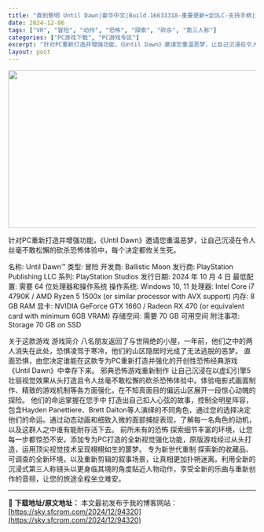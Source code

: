 ```yaml
---
title: "直到黎明 Until Dawn|豪华中文|Build.16633318-重要更新+全DLC-支持手柄|解压即撸|"
date: 2024-12-06
tags: ["VR", "冒险", "动作", "恐怖", "探索", "砍杀", "第三人称"]
categories: ["PC游戏下载", "PC游戏专区"]
excerpt: "针对PC重新打造并增强功能，《Until Dawn》邀请您重温恶梦，让自己沉浸在令人丝毫不敢松懈的砍杀恐怖体验中，每个决定都攸关生死。 名称: Until Dawn™ 类型: 冒险 开发商: Ballistic Moon 发行商: PlayStation Publishing LLC 系列: Pla&hellip;"
layout: post
---
```


<img class="aligncenter size-full wp-image-94301" src="https://sky.sfcrom.com/wp-content/uploads/2024/12/2024120611080657.webp" alt="" width="570" height="321" />

针对PC重新打造并增强功能，《Until Dawn》邀请您重温恶梦，让自己沉浸在令人丝毫不敢松懈的砍杀恐怖体验中，每个决定都攸关生死。

名称: Until Dawn™
类型: 冒险
开发商: Ballistic Moon
发行商: PlayStation Publishing LLC
系列: PlayStation Studios
发行日期: 2024 年 10 月 4 日
最低配置:
需要 64 位处理器和操作系统
操作系统: Windows 10, 11
处理器: Intel Core i7 4790K / AMD Ryzen 5 1500x (or similar processor with AVX support)
内存: 8 GB RAM
显卡: NVIDIA GeForce GTX 1660 / Radeon RX 470 (or equivalent card with minimum 6GB VRAM)
存储空间: 需要 70 GB 可用空间
附注事项: Storage 70 GB on SSD

关于这款游戏
游戏简介
八名朋友返回了与世隔绝的小屋，一年前，他们之中的两人消失在此处，恐惧凌驾于寒冷，他们的山区隐居时光成了无法逃脱的恶梦。
直面恐惧，由您决定谁能在这款专为PC重新打造并强化的开创性恐怖经典游戏《Until Dawn》中幸存下来。
邪典恐怖游戏重新制作
让自己沉浸在以虚幻引擎5壮丽视觉效果从头打造且令人丝毫不敢松懈的砍杀恐怖体验中。体验电影式画面制作、精致的游戏机制等各方面强化，在不知真面目的偏远山区展开一段惊心动魄的探险。
他们的命运掌握在您手中
打造出自己扣人心弦的故事，控制全明星阵容，包含Hayden Panettiere、Brett Dalton等人演绎的不同角色，通过您的选择决定他们的命运。通过动态动画和细致入微的面部捕捉表现，了解每一名角色的动机，以及这群人之中谁有能耐存活下去。
前所未有的恐怖
探索细节丰富的环境，让您每一步都惊恐不安。添加专为PC打造的全新视觉强化功能，原版游戏经过从头打造，运用顶尖视觉技术呈现栩栩如生的噩梦。
专为新世代重制
探索新的收藏品、可调查的全新环境，以及重新剪辑的叙事场景，让真相更加扑朔迷离。利用全新的沉浸式第三人称镜头以更身临其境的角度贴近人物动作，享受全新的乐曲与重新创作的音频，让您的旅途全程坐立难安。

---
📖 **下载地址/原文地址：** 本文最初发布于我的博客网站：[https://sky.sfcrom.com/2024/12/94320](https://sky.sfcrom.com/2024/12/94320)
